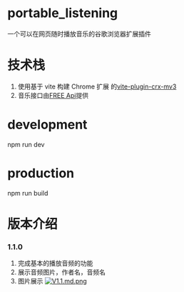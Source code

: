 <!--
 * @Author: HEXIAYUE
 * @Date: 2023-01-28 16:20:51
 * @Description: Do not edit
 * @LastEditors: HEXIAYUE
 * @LastEditTime: 2023-01-31 00:43:33
-->

# portable_listening

一个可以在网页随时播放音乐的谷歌浏览器扩展插件

# 技术栈

1. 使用基于 vite 构建 Chrome 扩展 的[vite-plugin-crx-mv3](https://github.com/Jervis2049/vite-plugin-crx-mv3)
2. 音乐接口由[FREE Api](https://www.free-api.com/doc/302)提供

# development

npm run dev

# production

npm run build

# 版本介绍

### 1.1.0

1. 完成基本的播放音频的功能
2. 展示音频图片，作者名，音频名
3. 图片展示
   [![V1.1.md.png](https://img.hxyxyz.top/images/2023/01/31/V1.1.md.png)](https://img.hxyxyz.top/image/jsJeb)
